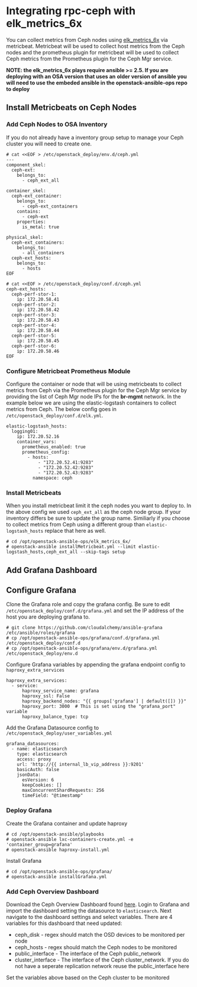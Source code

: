 # Integrating rpc-ceph with elk_metrics_6x

You can collect metrics from Ceph nodes using [elk_metrics_6x](https://github.com/openstack/openstack-ansible-ops/tree/master/elk_metrics_6x) via metricbeat.
Metricbeat will be used to collect host metrics from the Ceph nodes and the prometheus plugin for metricbeat
will be used to collect Ceph metrics from the Prometheus plugin for the Ceph Mgr service.

**NOTE: the elk_metrics_6x plays require ansible >= 2.5.  If you are deploying with an OSA version that uses an**
**older version of ansible you will need to use the embeded ansible in the openstack-ansible-ops repo to deploy**


## Install Metricbeats on Ceph Nodes

### Add Ceph Nodes to OSA Inventory

If you do not already have a inventory group setup to manage your Ceph cluster you will need to create one.

```
# cat <<EOF > /etc/openstack_deploy/env.d/ceph.yml
---
component_skel:
  ceph-ext:
    belongs_to:
      - ceph_ext_all

container_skel:
  ceph-ext_container:
    belongs_to:
      - ceph-ext_containers
    contains:
      - ceph-ext
    properties:
      is_metal: true

physical_skel:
  ceph-ext_containers:
    belongs_to:
      - all_containers
  ceph-ext_hosts:
    belongs_to:
      - hosts
EOF
```

```
# cat <<EOF > /etc/openstack_deploy/conf.d/ceph.yml
ceph-ext_hosts:
  ceph-perf-stor-1:
    ip: 172.20.58.41
  ceph-perf-stor-2:
    ip: 172.20.58.42
  ceph-perf-stor-3:
    ip: 172.20.58.43
  ceph-perf-stor-4:
    ip: 172.20.58.44
  ceph-perf-stor-5:
    ip: 172.20.58.45
  ceph-perf-stor-6:
    ip: 172.20.58.46
EOF
```

### Configure Metricbeat Prometheus Module

Configure the container or node that will be using metricbeats to collect metrics from Ceph via the
Prometheus plugin for the Ceph Mgr service by providing the list of Ceph Mgr node IPs for the **br-mgmt**
network.  In the example below we are using the elastic-logstash containers to collect metrics from
Ceph.  The below config goes in `/etc/openstack_deploy/conf.d/elk.yml`.

```
elastic-logstash_hosts:
  logging01:
    ip: 172.20.52.16
    container_vars:
      prometheus_enabled: true
      prometheus_config:
        - hosts:
            - "172.20.52.41:9283"
            - "172.20.52.42:9283"
            - "172.20.52.43:9283"
          namespace: ceph
```


### Install Metricbeats

When you install metricbeat limit it the ceph nodes you want to deploy to.  In the above config we used
`ceph_ext_all` as the ceph node group.  If your inventory differs be sure to update the group name.
Similiarly if you choose to collect metrics from Ceph using a different group than `elastic-logstash_hosts`
replace that here as well.

```
# cd /opt/openstack-ansible-ops/elk_metrics_6x/
# openstack-ansible installMetricbeat.yml --limit elastic-logstash_hosts,ceph_ext_all --skip-tags setup
```


## Add Grafana Dashboard

## Configure Grafana

Clone the Grafana role and copy the grafana config. Be sure to edit `/etc/openstack_deploy/conf.d/grafana.yml`
and set the IP address of the host you are deploying grafana to.

```
# git clone https://github.com/cloudalchemy/ansible-grafana /etc/ansible/roles/grafana
# cp /opt/openstack-ansible-ops/grafana/conf.d/grafana.yml /etc/openstack_deploy/conf.d
# cp /opt/openstack-ansible-ops/grafana/env.d/grafana.yml /etc/openstack_deploy/env.d
```

Configure Grafana variables by appending the grafana endpoint config to `haproxy_extra_services` 

```
haproxy_extra_services:
  - service:
      haproxy_service_name: grafana
      haproxy_ssl: False
      haproxy_backend_nodes: "{{ groups['grafana'] | default([]) }}"
      haproxy_port: 3000  # This is set using the "grafana_port" variable
      haproxy_balance_type: tcp
```

Add the Grafana Datasource config to `/etc/openstack_deploy/user_variables.yml`

```
grafana_datasources:
  - name: elasticsearch
    type: elasticsearch
    access: proxy
    url: 'http://{{ internal_lb_vip_address }}:9201'
    basicAuth: false
    jsonData:
      esVersion: 6
      keepCookies: []
      maxConcurrentShardRequests: 256
      timeField: "@timestamp"
```

### Deploy Grafana

Create the Grafana container and update haproxy

```
# cd /opt/openstack-ansible/playbooks
# openstack-ansible lxc-containers-create.yml -e 'container_group=grafana'
# openstack-ansible haproxy-install.yml
```

Install Grafana

```
# cd /opt/openstack-ansible-ops/grafana/
# openstack-ansible installGrafana.yml
```

### Add Ceph Overview Dashboard

Download the Ceph Overview Dashboard found [here](https://github.com/rcbops/rpc-ceph/tree/master/elk_6x_integration/Ceph_Cluster_Overview.json).   Login to Grafana
and import the dashboard setting the datasource to `elasticsearch`.  Next navigate to the dashboard settings
and select variables.  There are 4 variables for this dashboard that need updated:

* ceph_disk - regex should match the OSD devices to be monitored per node
* ceph_hosts - regex should match the Ceph nodes to be monitored
* public_interface - The interface of the Ceph public_network
* cluster_interface - The interface of the Ceph cluster_network.  If you do not have a seperate replication network reuse the public_interface here

Set the variables above based on the Ceph cluster to be monitored
